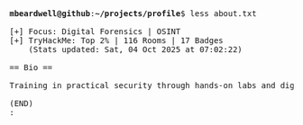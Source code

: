 <pre>

<strong>mbeardwell@github</strong>:<strong>~/projects/profile</strong>$ less about.txt

[+] Focus: Digital Forensics | OSINT
[+] TryHackMe: Top 2% | 116 Rooms | 17 Badges
    (Stats updated: Sat, 04 Oct 2025 at 07:02:22)

== Bio ==

Training in practical security through hands-on labs and digital investigations.

(END)
:
</pre>
